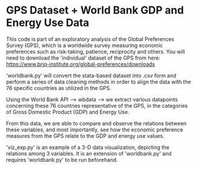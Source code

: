 # GPS Dataset + World Bank GDP and Energy Use Data
This code is part of an exploratory analysis of the Global Preferences Survey (GPS), which is a worldwide survey measuring economic preferences such as risk-taking, patience, reciprocity and others. You will need to download the 'individual' dataset of the GPS from here: https://www.briq-institute.org/global-preferences/downloads

'worldbank.py' will convert the stata-based dataset into .csv form and perform a series of data cleaning methods in order to align the data with the 76 specific countries as utilized in the GPS. 

Using the World Bank API --> wbdata --> we extract various datapoints concerning these 76 countries representative of the GPS, in the categories of Gross Domestic Product (GDP) and Energy Use.

From this data, we are able to compare and observe the relations between these variables, and most importantly, see how the economic preference measures from the GPS relate to the GDP and energy use values. 

'viz_exp.py' is an example of a 3-D data visualization, depicting the relations among 3 variables. It is an extension of 'worldbank.py' and requires 'worldbank.py' to be run beforehand. 


